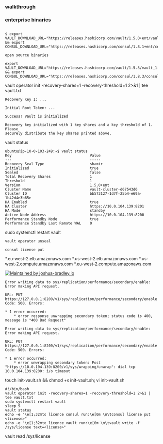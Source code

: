 ### walkthrough

### enterprise binaries
```shell

$ export VAULT_DOWNLOAD_URL="https://releases.hashicorp.com/vault/1.5.0+ent/vault_1.5.0+ent_linux_amd64.zip" && export CONSUL_DOWNLOAD_URL="https://releases.hashicorp.com/consul/1.8.1+ent/consul_1.8.1+ent_linux_amd64.zip"
```

```shell
open source binaries

export VAULT_DOWNLOAD_URL="https://releases.hashicorp.com/vault/1.5.3/vault_1.5.3_linux_amd64.zip" && export CONSUL_DOWNLOAD_URL="https://releases.hashicorp.com/consul/1.8.3/consul_1.8.3_linux_amd64.zip"
```

vault operator init -recovery-shares=1 -recovery-threshold=1 2>&1 | tee vault.txt
```
Recovery Key 1: ...

Initial Root Token: ...

Success! Vault is initialized

Recovery key initialized with 1 key shares and a key threshold of 1. Please
securely distribute the key shares printed above.
```

vault status
```
ubuntu@ip-10-0-103-249:~$ vault status
Key                                    Value
---                                    -----
Recovery Seal Type                     shamir
Initialized                            true
Sealed                                 false
Total Recovery Shares                  1
Threshold                              1
Version                                1.5.0+ent
Cluster Name                           vault-cluster-d67543d6
Cluster ID                             bb573127-1d7f-25b4-e69a-1b42d4e3b65e
HA Enabled                             true
HA Cluster                             https://10.0.104.139:8201
HA Mode                                standby
Active Node Address                    https://10.0.104.139:8200
Performance Standby Node               true
Performance Standby Last Remote WAL    0
```

sudo systemctl restart vault

`vault operator unseal`

`consul license put`


*.eu-west-2.elb.amazonaws.com
*.us-west-2.elb.amazonaws.com
*.us-west-2.compute.amazonaws.com
*.eu-west-2.compute.amazonaws.com

[![Maintained by joshua-bradley.io](https://img.shields.io/static/v1?style=flat-square&logo=terraform&label=maintained%20by&message=joshua-bradley.io&color=blueviolet)](https://github.com/joshua-bradley)

```
Error writing data to sys/replication/performance/secondary/enable: Error making API request.

URL: PUT https://127.0.0.1:8200/v1/sys/replication/performance/secondary/enable
Code: 500. Errors:

* 1 error occurred:
	* error response unwrapping secondary token; status code is 400, message is "400 Bad Request"
```

```
Error writing data to sys/replication/performance/secondary/enable: Error making API request.

URL: PUT https://127.0.0.1:8200/v1/sys/replication/performance/secondary/enable
Code: 500. Errors:

* 1 error occurred:
	* error unwrapping secondary token: Post "https://10.0.104.139:8200/v1/sys/wrapping/unwrap": dial tcp 10.0.104.139:8200: i/o timeout
```

touch init-vault.sh && chmod +x init-vault.sh; vi init-vault.sh

```
#!/bin/bash
vault operator init -recovery-shares=1 -recovery-threshold=1 2>&1 | tee vault.txt
sudo systemctl restart vault
sleep 5
vault status
echo -e "\e[1;32mto licence consul run:\e[0m \n\tconsul license put <license>"
echo -e "\e[1;32mto licence vault run:\e[0m \n\tvault write -f /sys/license text=<license>"
```

vault read /sys/license
